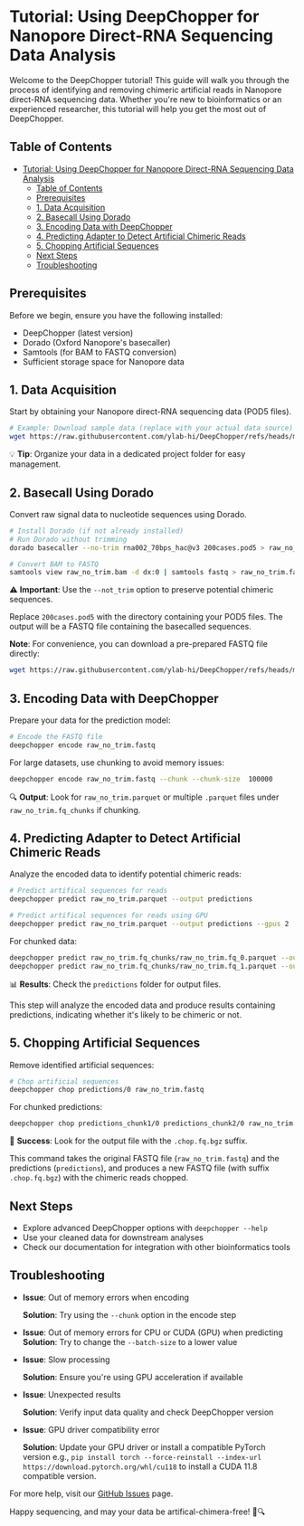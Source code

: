 # Tutorial: Using DeepChopper for Nanopore Direct-RNA Sequencing Data Analysis

Welcome to the DeepChopper tutorial! This guide will walk you through the process of identifying and removing chimeric artificial reads in Nanopore direct-RNA sequencing data.
Whether you're new to bioinformatics or an experienced researcher, this tutorial will help you get the most out of DeepChopper.

## Table of Contents

- [Tutorial: Using DeepChopper for Nanopore Direct-RNA Sequencing Data Analysis](#tutorial-using-deepchopper-for-nanopore-direct-rna-sequencing-data-analysis)
  - [Table of Contents](#table-of-contents)
  - [Prerequisites](#prerequisites)
  - [1. Data Acquisition](#1-data-acquisition)
  - [2. Basecall Using Dorado](#2-basecall-using-dorado)
  - [3. Encoding Data with DeepChopper](#3-encoding-data-with-deepchopper)
  - [4. Predicting Adapter to Detect Artificial Chimeric Reads](#4-predicting-adapter-to-detect-artificial-chimeric-reads)
  - [5. Chopping Artificial Sequences](#5-chopping-artificial-sequences)
  - [Next Steps](#next-steps)
  - [Troubleshooting](#troubleshooting)

## Prerequisites

Before we begin, ensure you have the following installed:

- DeepChopper (latest version)
- Dorado (Oxford Nanopore's basecaller)
- Samtools (for BAM to FASTQ conversion)
- Sufficient storage space for Nanopore data

## 1. Data Acquisition

Start by obtaining your Nanopore direct-RNA sequencing data (POD5 files).

```bash
# Example: Download sample data (replace with your actual data source)
wget https://raw.githubusercontent.com/ylab-hi/DeepChopper/refs/heads/main/tests/data/200cases.pod5
```

💡 **Tip**: Organize your data in a dedicated project folder for easy management.

## 2. Basecall Using Dorado

Convert raw signal data to nucleotide sequences using Dorado.

```bash
# Install Dorado (if not already installed)
# Run Dorado without trimming
dorado basecaller --no-trim rna002_70bps_hac@v3 200cases.pod5 > raw_no_trim.bam

# Convert BAM to FASTQ
samtools view raw_no_trim.bam -d dx:0 | samtools fastq > raw_no_trim.fastq
```

⚠️ **Important**: Use the `--not_trim` option to preserve potential chimeric sequences.

Replace `200cases.pod5` with the directory containing your POD5 files.
The output will be a FASTQ file containing the basecalled sequences.

**Note**: For convenience, you can download a pre-prepared FASTQ file directly:

```bash
wget https://raw.githubusercontent.com/ylab-hi/DeepChopper/refs/heads/main/tests/data/raw_no_trim.fastq
```

## 3. Encoding Data with DeepChopper

Prepare your data for the prediction model:

```bash
# Encode the FASTQ file
deepchopper encode raw_no_trim.fastq
```

For large datasets, use chunking to avoid memory issues:

```bash
deepchopper encode raw_no_trim.fastq --chunk --chunk-size  100000
```

🔍 **Output**: Look for `raw_no_trim.parquet` or multiple `.parquet` files under `raw_no_trim.fq_chunks` if chunking.

## 4. Predicting Adapter to Detect Artificial Chimeric Reads

Analyze the encoded data to identify potential chimeric reads:

```bash
# Predict artifical sequences for reads
deepchopper predict raw_no_trim.parquet --output predictions

# Predict artifical sequences for reads using GPU
deepchopper predict raw_no_trim.parquet --output predictions --gpus 2
```

For chunked data:

```bash
deepchopper predict raw_no_trim.fq_chunks/raw_no_trim.fq_0.parquet --output predictions_chunk1
deepchopper predict raw_no_trim.fq_chunks/raw_no_trim.fq_1.parquet --output predictions_chunk2
```

📊 **Results**: Check the `predictions` folder for output files.

This step will analyze the encoded data and produce results containing predictions, indicating whether it's likely to be chimeric or not.

## 5. Chopping Artificial Sequences

Remove identified artificial sequences:

```bash
# Chop artificial sequences
deepchopper chop predictions/0 raw_no_trim.fastq
```

For chunked predictions:

```bash
deepchopper chop predictions_chunk1/0 predictions_chunk2/0 raw_no_trim.fastq
```

🎉 **Success**: Look for the output file with the `.chop.fq.bgz` suffix.

This command takes the original FASTQ file (`raw_no_trim.fastq`) and the predictions (`predictions`), and produces a new FASTQ file (with suffix `.chop.fq.bgz`) with the chimeric reads chopped.

## Next Steps

- Explore advanced DeepChopper options with `deepchopper --help`
- Use your cleaned data for downstream analyses
- Check our documentation for integration with other bioinformatics tools

## Troubleshooting

- **Issue**: Out of memory errors when encoding

  **Solution**: Try using the `--chunk` option in the encode step

- **Issue**: Out of memory errors for CPU or CUDA (GPU) when predicting
  **Solution**: Try to change the `--batch-size` to a lower value

- **Issue**: Slow processing

  **Solution**: Ensure you're using GPU acceleration if available

- **Issue**: Unexpected results

  **Solution**: Verify input data quality and check DeepChopper version

- **Issue**: GPU driver compatibility error

  **Solution**: Update your GPU driver or install a compatible PyTorch version e.g., `pip install torch --force-reinstall --index-url https://download.pytorch.org/whl/cu118` to install a CUDA 11.8 compatible version.

For more help, visit our [GitHub Issues](https://github.com/ylab-hi/DeepChopper/issues) page.

Happy sequencing, and may your data be artifical-chimera-free! 🧬🔍
